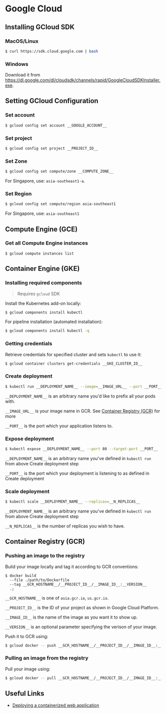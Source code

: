 # Google Cloud

## Installing GCloud SDK

### MacOS/Linux

```bash
$ curl https://sdk.cloud.google.com | bash
```

### Windows

Download it from https://dl.google.com/dl/cloudsdk/channels/rapid/GoogleCloudSDKInstaller.exe.

## Setting GCloud Configuration

### Set account

```bash
$ gcloud config set account __GOOGLE_ACCOUNT__
```

### Set project

```bash
$ gcloud config set project __PROJECT_ID__
```

### Set Zone

```bash
$ gcloud config set compute/zone __COMPUTE_ZONE__
```

For Singapore, use: `asia-southeast1-a`.

### Set Region

```bash
$ gcloud config set compute/region asia-southeast1
```

For Singapore, use: `asia-southeast1`

## Compute Engine (GCE)

### Get all Compute Engine instances

```
$ gcloud compute instances list
```

## Container Engine (GKE)

### Installing required components

> Requires `gcloud` SDK

Install the Kubernetes add-on locally:

```bash
$ gcloud components install kubectl
```

For pipeline installation (automated installation):

```bash
$ gcloud components install kubectl -q
```

### Getting credentials 

Retrieve credentials for specified cluster and sets `kubectl` to use it:

```bash
$ gcloud container clusters get-credentials __GKE_CLUSTER_ID__
```

### Create deployment

```bash
$ kubectl run __DEPLOYMENT_NAME__ --image=__IMAGE_URL__ --port __PORT__
```

`__DEPLOYMENT_NAME__` is an arbitrary name you'd like to prefix all your pods with.

`__IMAGE_URL__` is your image name in GCR. See [Container Registry (GCR)](#container-registry-gcr) for more

`__PORT__` is the port which your application listens to.

### Expose deployment

```bash
$ kubectl expose __DEPLOYMENT_NAME__ --port 80 --target-port __PORT__
```

`__DEPLOYMENT_NAME__` is an arbitrary name you've defined in `kubectl run` from above Create deployment step

`__PORT__` is the port which your deployment is listening to as defined in Create deployment

### Scale deployment

```bash
$ kubectl scale __DEPLOYMENT_NAME__ --replicas=__N_REPLICAS__
```

`__DEPLOYMENT_NAME__` is an arbitrary name you've defined in `kubectl run` from above Create deployment step

`__N_REPLICAS__` is the number of replicas you wish to have.

## Container Registry (GCR)

### Pushing an image to the registry
Build your image locally and tag it according to GCR conventions:

```
$ docker build 
  --file ./path/to/Dockerfile
  --tag __GCR_HOSTNAME__/__PROJECT_ID__/__IMAGE_ID__:__VERSION__ 
  .;
```

`__GCR_HOSTNAME__` is one of `asia.gcr.io`, `us.gcr.io`.

`__PROJECT_ID__` is the ID of your project as shown in Google Cloud Platform.

`__IMAGE_ID__` is the name of the image as you want it to show up.

`__VERSION__` is an optional parameter specifying the verison of your image.

Push it to GCR using:

```bash
$ gcloud docker -- push __GCR_HOSTNAME__/__PROJECT_ID__/__IMAGE_ID__:__VERSION__
```

### Pulling an image from the registry
Pull your image using:

```bash
$ gcloud docker -- pull __GCR_HOSTNAME__/__PROJECT_ID__/__IMAGE_ID__:__VERSION__
```

## Useful Links

- [Deploying a containerized web application](https://cloud.google.com/container-engine/docs/tutorials/hello-app)
